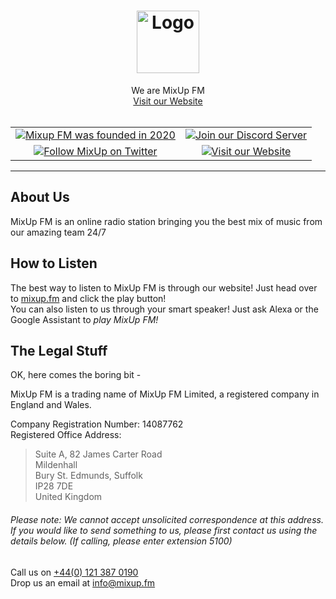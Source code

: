 <h1 align="center">
  <a href="https://github.com/fmmixup">
    <!-- Please provide path to your logo here -->
    <img src="https://assets.mixup.fm/img/logo.png" alt="Logo" width="100" height="100">
  </a>
</h1>

<div align="center">
  We are MixUp FM
  <br />
  <a href="https://mixup.fm">Visit our Website</a>
</div>
<div align="center">
<br />
<div align="center" style="width:100%; margin-left:auto; margin-right:auto">
<table style="text-align:center; ">
 <tr>
  <td>
   <a href="https://mixup.fm/about/company">
    <img src="https://img.shields.io/badge/founded-2020-green" alt="Mixup FM was founded in 2020">
   </a>
  </td>
  <td>
   <a href="https://discord.mixup.fm,">
    <img src="https://img.shields.io/discord/749996411419885598?label=discord" alt="Join our Discord Server">
   </a>
  </td>
 </tr>
 <tr>
  <td>
   <a href="https:/twitter.com/mixup_fm">
    <img src="https://img.shields.io/twitter/follow/mixup_fm" alt="Follow MixUp on Twitter">
   </a>
  </td>
  <td>
   <a href="https://mixup.fm,">
    <img src="https://img.shields.io/website?url=https%3A%2F%2Fmixup.fm" alt="Visit our Website">
   </a>
  </td>
 </tr>
</table>
</div>
</div>

---

## About Us

MixUp FM is an online radio station bringing you the best mix of music from our amazing team 24/7

## How to Listen

The best way to listen to MixUp FM is through our website! Just head over to [mixup.fm](https://mixup.fm) and click the play button!<br>
You can also listen to us through your smart speaker! Just ask Alexa or the Google Assistant to _play MixUp FM!_

## The Legal Stuff

OK, here comes the boring bit -

MixUp FM is a trading name of MixUp FM Limited, a registered company in England and Wales.

Company Registration Number: 14087762<br>
Registered Office Address:<br>
> Suite A, 82 James Carter Road<br>
> Mildenhall<br>
> Bury St. Edmunds, Suffolk<br>
> IP28 7DE<br>
> United Kingdom

###### Please note: We cannot accept unsolicited correspondence at this address. If you would like to send something to us, please first contact us using the details below. (If calling, please enter extension 5100)

Call us on [+44(0) 121 387 0190](tel:+441213870190)<br>
Drop us an email at [info@mixup.fm](mailto:info@mixup.fm)
